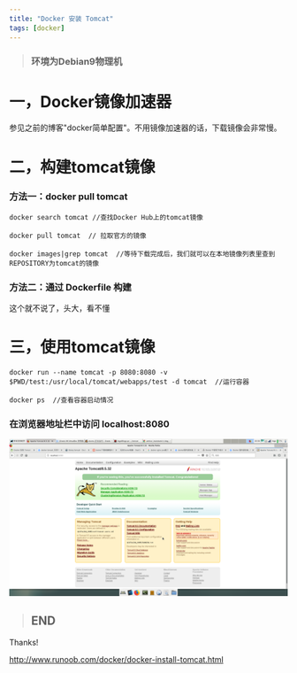 ```yaml
---
title: "Docker 安装 Tomcat"
tags: [docker]
---
```



> ### 环境为Debian9物理机

# **一，Docker镜像加速器**

参见之前的博客"docker简单配置"。不用镜像加速器的话，下载镜像会非常慢。

# **二，构建tomcat镜像**

### 方法一：docker pull tomcat
```docker
docker search tomcat //查找Docker Hub上的tomcat镜像

docker pull tomcat  // 拉取官方的镜像

docker images|grep tomcat  //等待下载完成后，我们就可以在本地镜像列表里查到REPOSITORY为tomcat的镜像
```
### 方法二：通过 Dockerfile 构建

这个就不说了，头大，看不懂

# **三，使用tomcat镜像**

```docker
docker run --name tomcat -p 8080:8080 -v $PWD/test:/usr/local/tomcat/webapps/test -d tomcat  //运行容器

docker ps  //查看容器启动情况
```
### 在浏览器地址栏中访问 localhost:8080  

![img](/screenshots/nginxtomcat01.png)

> ## END

Thanks!

http://www.runoob.com/docker/docker-install-tomcat.html

